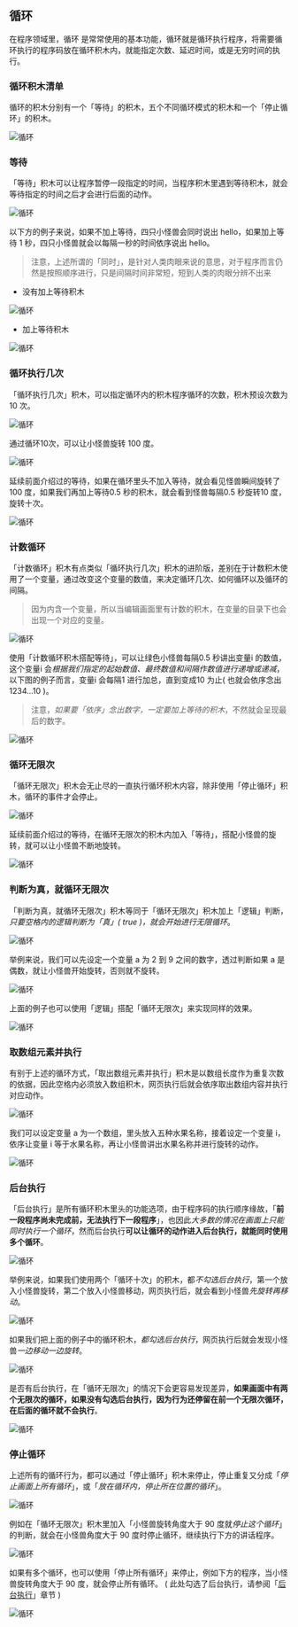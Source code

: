 ## 循环

在程序领域里，循环 是常常使用的基本功能，循环就是循环执行程序，将需要循环执行的程序码放在循环积木内，就能指定次数、延迟时间，或是无穷时间的执行。

### 循环积木清单

循环的积木分别有一个「等待」的积木，五个不同循环模式的积木和一个「停止循环」的积木。

![循环](loop/upload_ca6884696c2d35d55891c84efe72d3e3.png)

### 等待

「等待」积木可以让程序暂停一段指定的时间，当程序积木里遇到等待积木，就会等待指定的时间之后才会进行后面的动作。

![循环](loop/loop-23.jpg)

以下方的例子来说，如果不加上等待，四只小怪兽会同时说出 hello，如果加上等待 1 秒，四只小怪兽就会以每隔一秒的时间依序说出 hello。

> 注意，上述所谓的「同时」，是针对人类肉眼来说的意思，对于程序而言仍然是按照顺序进行，只是间隔时间非常短，短到人类的肉眼分辨不出来

- 没有加上等待积木

![循环](loop/upload_a56e532f444f10f1b63e0a204061e30b.png)

- 加上等待积木

![循环](loop/upload_293de1e01c5e037871f6163c6558dc73.gif)

### 循环执行几次

「循环执行几次」积木，可以指定循环内的积木程序循环的次数，积木预设次数为 10 次。

![循环](loop/upload_f79542ae68a6272f380d047e89a50d73.png)

通过循环10次，可以让小怪兽旋转 100 度。

![循环](loop/upload_d127a673a65ffa14a8d0bc1850e227d8.png)

延续前面介绍过的等待，如果在循环里头不加入等待，就会看见怪兽瞬间旋转了100 度，如果我们再加上等待0.5 秒的积木，就会看到怪兽每隔0.5 秒旋转10 度，旋转十次。

![循环](loop/upload_6581350ae4072c6853deb40ba6cb8715.gif)

### 计数循环

「计数循环」积木有点类似「循环执行几次」积木的进阶版，差别在于计数积木使用了一个变量，通过改变这个变量的数值，来决定循环几次、如何循环以及循环的间隔。

> 因为内含一个变量，所以当编辑画面里有计数的积木，在变量的目录下也会出现一个对应的变量。

![循环](loop/upload_931c65737aff90e055172a2bc1b0046f.png)

使用「计数循环积木搭配等待」，可以让绿色小怪兽每隔0.5 秒讲出变量i 的数值，这个变量i 会*根据我们指定的起始数值、最终数值和间隔作数值进行递增或递减*，以下图的例子而言，变量i 会每隔1 进行加总，直到变成10 为止( 也就会依序念出1234...10 )。

> 注意，*如果要「依序」念出数字，一定要加上等待的积木*，不然就会呈现最后的数字。

![循环](loop/upload_908d5656340dfec2d3493cb91b4bb0fc.gif)

### 循环无限次

「循环无限次」积木会无止尽的一直执行循环积木内容，除非使用「停止循环」积木，循环的事件才会停止。

![循环](loop/upload_e31a0f641fd9e1812671054b40556bf5.png)

延续前面介绍过的等待，在循环无限次的积木内加入「等待」，搭配小怪兽的旋转，就可以让小怪兽不断地旋转。

![循环](loop/upload_d170f481f8ae8aacb7857631becdff80.gif)

### 判断为真，就循环无限次

「判断为真，就循环无限次」积木等同于「循环无限次」积木加上「逻辑」判断，*只要空格内的逻辑判断为「真」( true )，就会开始进行无限循环*。

![循环](loop/upload_4d24b8aba98c0f9b641ca205da27a3c5.png)

举例来说，我们可以先设定一个变量 a 为 2 到 9 之间的数字，透过判断如果 a 是偶数，就让小怪兽开始旋转，否则就不旋转。

![循环](loop/upload_382e2b22cb51186e60dad591d1381be4.gif)

上面的例子也可以使用「逻辑」搭配「循环无限次」来实现同样的效果。

![循环](loop/upload_a2efd4f119a98ec24fe026edc06ac3a1.png)

### 取数组元素并执行

有别于上述的循环方式，「取出数组元素并执行」积木是以数组长度作为重复次数的依据，因此空格内必须放入数组积木，网页执行后就会依序取出数组内容并执行对应动作。

![循环](loop/upload_5ce25b86a4d39f1a5a9eb37ce0e55b86.png)

我们可以设定变量 a 为一个数组，里头放入五种水果名称，接着设定一个变量 i，依序让变量 i 等于水果名称，再让小怪兽讲出水果名称并进行旋转的动作。

![循环](loop/upload_8578fd8cf709d07c7f0ce194d2675365.gif)

### 后台执行

「后台执行」是所有循环积木里头的功能选项，由于程序码的执行顺序缘故，「**前一段程序尚未完成前，无法执行下一段程序**」，也因此*大多数的情况在画面上只能同时执行一个循环*，然而后台执行**可以让循环的动作进入后台执行，就能同时使用多个循环**。

![循环](loop/upload_89cb190849c5f3c10505ab4408333d8b.png)

举例来说，如果我们使用两个「循环十次」的积木，都*不勾选后台执行*，第一个放入小怪兽旋转，第二个放入小怪兽移动，网页执行后，就会看到小怪兽*先旋转再移动*。

![循环](loop/upload_2e869e3909426065dbe1f26797fed529.gif)

如果我们把上面的例子中的循环积木，*都勾选后台执行*，网页执行后就会发现小怪兽*一边移动一边旋转*。

![循环](loop/upload_fca308cfb10229cf2cb36d2604d51c3e.gif)

是否有后台执行，在「循环无限次」的情况下会更容易发现差异，**如果画面中有两个无限次的循环，如果没有勾选后台执行，因为行为还停留在前一个无限次循环，在后面的循环就不会执行**。

![循环](loop/upload_7379ccd91a2ab2e57d15a51dbcef0c62.gif)

### 停止循环

上述所有的循环行为，都可以通过「停止循环」积木来停止，停止重复又分成「*停止画面上所有循环*」，或「*放在循环内，停止所在位置的循环*」。

![循环](loop/upload_b1817a24a19b730c925b2f0c4af96e26.png)

例如在「循环无限次」积木里加入「小怪兽旋转角度大于 90 度就*停止这个循环*」的判断，就会在小怪兽角度大于 90 度时停止循环，继续执行下方的讲话程序。

![循环](loop/upload_7ce353ec6f92ec9ac4b9cc2bae786417.gif)

如果有多个循环，也可以使用「停止所有循环」来停止，例如下方的程序，当小怪兽旋转角度大于 90 度，就会停止所有循环。 ( 此处勾选了后台执行，请参阅「[后台执行](loop.html#loop07)」章节 )

![循环](loop/upload_55f343e086261afb02b6988c542ea8f3.gif)
